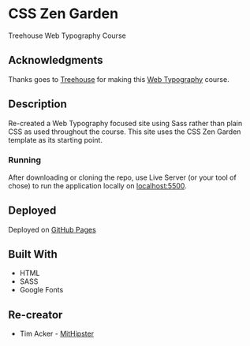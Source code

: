# CSS Zen Garden

Treehouse Web Typography Course

## Acknowledgments

Thanks goes to [Treehouse](https://teamtreehouse.com/) for making this [Web Typography](https://teamtreehouse.com/library/web-typography) course.

## Description

Re-created a Web Typography focused site using Sass rather than plain CSS as used throughout the course. This site uses the CSS Zen Garden template as its starting point.

### Running

After downloading or cloning the repo, use Live Server (or your tool of chose) to run the application locally on [localhost:5500](http://localhost:5500/).

## Deployed

Deployed on [GitHub Pages](https://mithipster.github.io/treehouse_web_typography/)

## Built With

- HTML
- SASS
- Google Fonts

## Re-creator

- Tim Acker - [MitHipster](https://github.com/MitHipster)